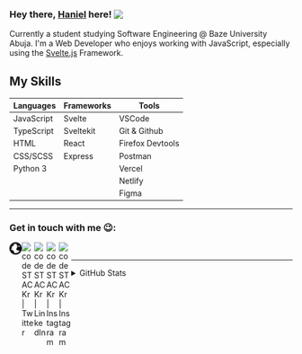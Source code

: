 ### Hey there, [Haniel][website] here! <img src="https://bchiang7.github.io/img/emojis/wave.png" width="20px" style="position: relative; top: 2px;">

Currently a student studying Software Engineering @ Baze University Abuja. I'm a Web Developer who enjoys working with JavaScript, especially using the [Svelte.js][sveltejs] Framework.

## My Skills

| Languages | Frameworks | Tools |
| --------- | ---------- | ----- |
| JavaScript | Svelte | VSCode |
| TypeScript | Sveltekit | Git & Github |
| HTML | React | Firefox Devtools |
| CSS/SCSS | Express | Postman |
| Python 3 |  | Vercel |
|  |  | Netlify |
|  |  | Figma |

---

### Get in touch with me 😉:

[<img align="left" alt="codeSTACKr.com" width="22px" src="https://raw.githubusercontent.com/iconic/open-iconic/master/svg/globe.svg" />][website]
[<img align="left" alt="codeSTACKr | Twitter" width="22px" src="https://cdn.jsdelivr.net/npm/simple-icons@v3/icons/twitter.svg" />][twitter]
[<img align="left" alt="codeSTACKr | LinkedIn" width="22px" src="https://cdn.jsdelivr.net/npm/simple-icons@v3/icons/linkedin.svg" />][linkedin]
[<img align="left" alt="codeSTACKr | Instagram" width="22px" src="https://cdn.jsdelivr.net/npm/simple-icons@v3/icons/instagram.svg" />][instagram]
[<img align="left" alt="codeSTACKr | Instagram" width="22px" src="https://cdn.jsdelivr.net/npm/simple-icons@v3/icons/discord.svg" />][discord]

<br />

---

<details>
  <summary>GitHub Stats</summary>

  <img align="left" alt="codeSTACKr's GitHub Stats" src="https://github-readme-stats.vercel.app/api?username=HanielU&show_icons=true" />

</details>

[website]: https://haniel.hanielu.repl.co
[discord]: https://discord.gg/mmRnRb8HEu
[twitter]: https://twitter.com/hypersonic90104
[instagram]: https://instagram.com/hypersonic90104_
[linkedin]: https://linkedin.com/in/haniel-ubogu-73a7a9a1
[sveltejs]: https://svelte.dev/
